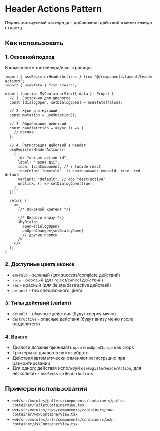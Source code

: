 # Header Actions Pattern

Переиспользуемый паттерн для добавления действий в меню хедера страниц.

## Как использовать

### 1. Основной подход

В компоненте контейнера/вью страницы:

```tsx
import { useRegisterHeaderActions } from "@/components/layout/header-actions";
import { useState } from "react";

export function MyContainerView({ data }: Props) {
  // 1. Состояния для диалогов
  const [dialogOpen, setDialogOpen] = useState(false);

  // 2. Хуки для мутаций
  const mutation = useMutation();

  // 3. Обработчики действий
  const handleAction = async () => {
    // логика
  };

  // 4. Регистрация действий в header
  useRegisterHeaderActions([
    {
      id: "unique-action-id",
      label: "Назва дії",
      icon: IconComponent, // з lucide-react
      iconColor: "emerald", // опціонально: emerald, rose, red, default
      variant: "default", // або "destructive"
      onClick: () => setDialogOpen(true),
    },
  ]);

  return (
    <>
      {/* Основной контент */}

      {/* Диалоги внизу */}
      <MyDialog
        open={dialogOpen}
        onOpenChange={setDialogOpen}
        // другие пропсы
      />
    </>
  );
}
```

### 2. Доступные цвета иконок

- `emerald` - зеленый (для success/complete действий)
- `rose` - розовый (для reject/cancel действий)
- `red` - красный (для delete/destructive действий)
- `default` - без специального цвета

### 3. Типы действий (variant)

- `default` - обычные действия (будут вверху меню)
- `destructive` - опасные действия (будут внизу меню после разделителя)

### 4. Важно

- Диалоги должны принимать `open` и `onOpenChange` как props
- Триггеры из диалогов нужно убрать
- Действия автоматически отменяют регистрацию при размонтировании
- Для одного действия используй `useRegisterHeaderAction`, для нескольких - `useRegisterHeaderActions`

## Примеры использования

- `web/src/modules/pallets/components/containers/pallet-container/PalletContainerView.tsx`
- `web/src/modules/rows/components/containers/row-container/RowContainerView.tsx`
- `web/src/modules/asks/components/containers/ask-container/AskContainerView.tsx`
